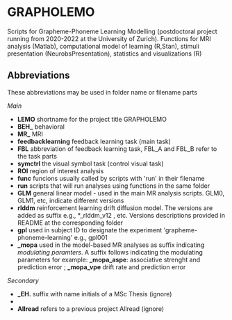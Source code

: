 # GRAPHOLEMO
Scripts for Grapheme-Phoneme Learning Modelling  (postdoctoral project running from 2020-2022 at the University of Zurich). Functions for MRI analysis (Matlab), computational model of learning (R,Stan), stimuli presentation (NeurobsPresentation), statistics and visualizations (R)

## Abbreviations 
These abbreviations may be used in folder name or filename parts

_Main_
-  **LEMO** shortname for the project title GRAPHOLEMO 
-  **BEH_**  behavioral
-  **MR_**  MRI
-  **feedbacklearning** feedback learning task (main task)
-  **FBL**  abbreviation of feedback learning task, FBL_A and FBL_B refer to the task parts
-  **symctrl** the visual symbol task (control visual task)
-  **ROI** region of interest analysis
-  **func** funcions usually called by scripts with 'run' in their filename
-  **run** scripts that will run analyses using functions in the same folder
-  **GLM** general linear model - used in the main MR analysis scripts. GLM0, GLM1, etc, indicate different versions
-  **rlddm** reinforcement learning drift diffusion model. The versions are added as suffix e.g., \*_rlddm_v12 , etc. Versions descriptions provided in README at the corresponding folder
-  **gpl** used in subject ID to designate the experiment  'grapheme-phoneme-learning' e.g., gpl001
- **_mopa** used in the model-based MR analyses as suffix indicating _modulating paramters_. A suffix follows indicating the modulating parameters for example:  **_mopa_aspe**: associative strenght and prediction error ; **_mopa_vpe** drift rate and prediction error 

_Secondary_
-  **_EH.** suffix with name initials of a MSc Thesis (ignore)
-  
-  **Allread**  refers to a previous project Allread (ignore)

